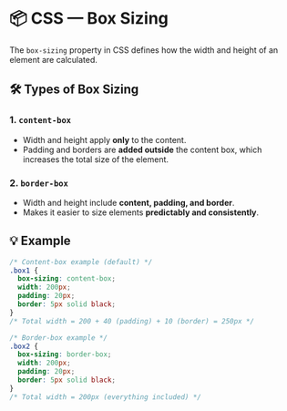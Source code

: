 # 📦 CSS — Box Sizing

The `box-sizing` property in CSS defines how the width and height of an element are calculated.

## 🛠️ Types of Box Sizing

### 1. `content-box`
- Width and height apply **only** to the content.
- Padding and borders are **added outside** the content box, which increases the total size of the element.

### 2. `border-box`
- Width and height include **content, padding, and border**.
- Makes it easier to size elements **predictably and consistently**.

## 💡 Example

```css
/* Content-box example (default) */
.box1 {
  box-sizing: content-box;
  width: 200px;
  padding: 20px;
  border: 5px solid black;
}
/* Total width = 200 + 40 (padding) + 10 (border) = 250px */

/* Border-box example */
.box2 {
  box-sizing: border-box;
  width: 200px;
  padding: 20px;
  border: 5px solid black;
}
/* Total width = 200px (everything included) */
